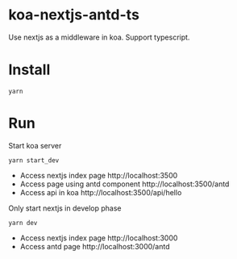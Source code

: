 # koa-nextjs-antd-ts

Use nextjs as a middleware in koa. Support typescript.

# Install

```
yarn
```

# Run

Start koa server
```
yarn start_dev
```

- Access nextjs index page http://localhost:3500
- Access page using antd component http://localhost:3500/antd
- Access api in koa http://localhost:3500/api/hello


Only start nextjs in develop phase
```
yarn dev
```
- Access nextjs index page http://localhost:3000
- Access antd page http://localhost:3000/antd
